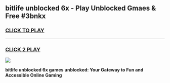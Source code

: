 
## bitlife unblocked 6x - Play Unblocked Gmaes & Free #3bnkx
<h3>
<a href="https://news.freeplayer.one?title=bitlife_unblocked_6x&ref=26F">CLICK TO PLAY</a></h3>
<hr>

<h3>
<a href="https://news.freeplayer.one?title=bitlife_unblocked_6x&ref=26F">CLICK 2 PLAY</a>
  
</h3>

<a href="https://news.freeplayer.one?title=bitlife_unblocked_6x&ref=26F/"><img src="https://clearcache.store/games.png"></a>


**bitlife unblocked 6x games unblocked: Your Gateway to Fun and Accessible Online Gaming**
